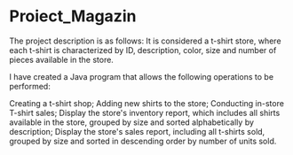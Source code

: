 # Proiect_Magazin

The project description is as follows:
It is considered a t-shirt store, where each t-shirt is characterized by ID, description, color, size and number of pieces available in the store.

I have created a Java program that allows the following operations to be performed:

Creating a t-shirt shop;
Adding new shirts to the store;
Conducting in-store T-shirt sales;
Display the store's inventory report, which includes all shirts available in the store, grouped by size and sorted alphabetically by description;
Display the store's sales report, including all t-shirts sold, grouped by size and sorted in descending order by number of units sold.
